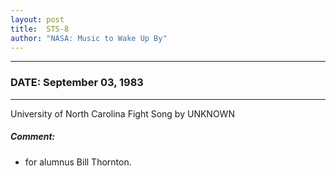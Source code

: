 ```yaml
---
layout: post
title:  STS-8
author: "NASA: Music to Wake Up By"
---
```


----
### DATE: September 03, 1983
----
University of North Carolina Fight Song by UNKNOWN

##### Comment:
* for alumnus Bill Thornton.
